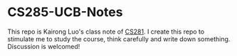# CS285-UCB-Notes # 

This repo is Kairong Luo's class note of [CS281](https://rail.eecs.berkeley.edu/deeprlcourse/). 
I create this repo to stimulate me to study the course, think carefully and write down something. 
Discussion is welcomed!
